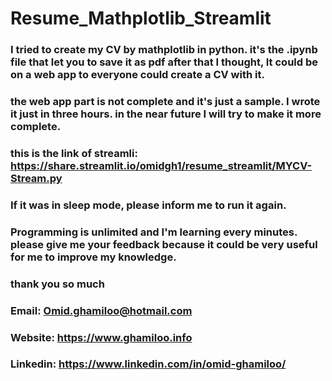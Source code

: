 # Resume_Mathplotlib_Streamlit
### I tried to create my CV by mathplotlib in python. it's the .ipynb file that let you to save it as pdf after that I thought, It could be on a web app to everyone could create a CV with it.
### the web app part is not complete and it's just a sample. I wrote it just in three hours. in the near future I will try to make it more complete.
### this is the link of streamli: https://share.streamlit.io/omidgh1/resume_streamlit/MYCV-Stream.py
### If it was in sleep mode, please inform me to run it again.

### Programming is unlimited and I'm learning every minutes. please give me your feedback because it could be very useful for me to improve my knowledge.
### thank you so much

### Email: Omid.ghamiloo@hotmail.com
### Website: https://www.ghamiloo.info
### Linkedin: https://www.linkedin.com/in/omid-ghamiloo/
